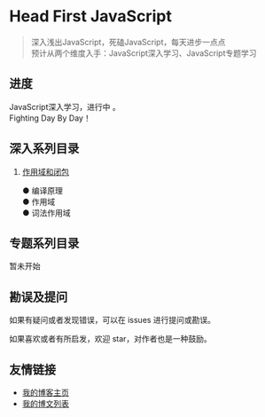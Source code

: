 # Head First JavaScript

> 深入浅出JavaScript，死磕JavaScript，每天进步一点点  
> 预计从两个维度入手：JavaScript深入学习、JavaScript专题学习

## 进度
JavaScript深入学习，进行中 。  
Fighting Day By Day！

## 深入系列目录
1. [作用域和闭包](https://github.com/winyuan/head-frist-javascript/blob/master/articles/深入系列/JavaScript深入之作用域和闭包.md)   
 
    ● 编译原理  
    ● 作用域  
    ● 词法作用域

## 专题系列目录
暂未开始
    
## 勘误及提问
如果有疑问或者发现错误，可以在 issues 进行提问或勘误。

如果喜欢或者有所启发，欢迎 star，对作者也是一种鼓励。

## 友情链接
* [我的博客主页](https://www.wenyuanblog.com/)
* [我的博文列表](https://github.com/winyuan/blog)
